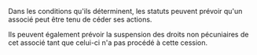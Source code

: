 Dans les conditions qu'ils déterminent, les statuts peuvent prévoir qu'un associé peut être tenu de céder ses actions.

Ils peuvent également prévoir la suspension des droits non pécuniaires de cet associé tant que celui-ci n'a pas procédé à cette cession.

